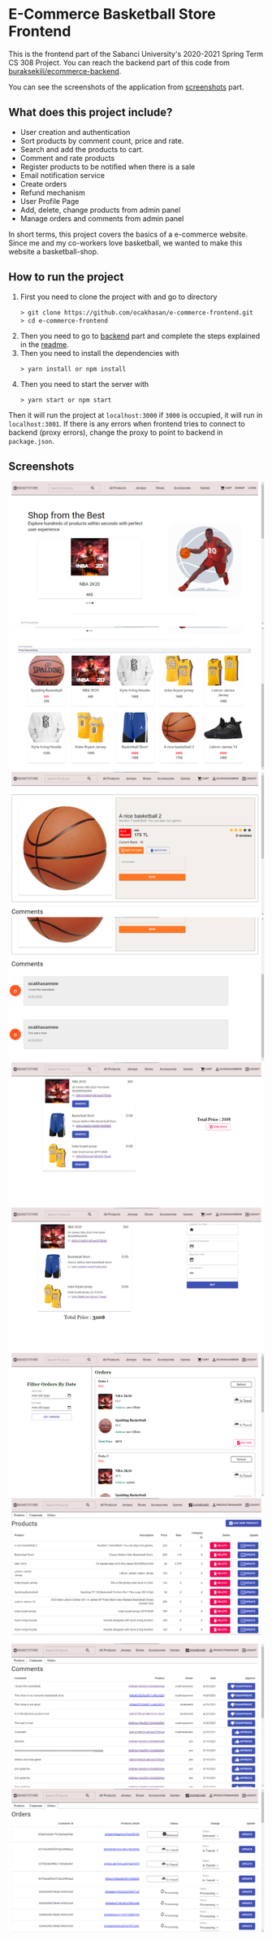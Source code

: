 # E-Commerce Basketball Store Frontend

This is the frontend part of the Sabanci University's 2020-2021 Spring Term CS 308 Project. You can reach the backend part of this code from [buraksekili/ecommerce-backend](https://github.com/buraksekili/ecommerce-backend). 

You can see the screenshots of the application from [screenshots](#screenshots) part. 

## What does this project include?
- User creation and authentication
- Sort products by comment count, price and rate. 
- Search and add the products to cart. 
- Comment and rate products
- Register products to be notified when there is a sale
- Email notification service
- Create orders
- Refund mechanism
- User Profile Page
- Add, delete, change products from admin panel
- Manage orders and comments from admin panel

In short terms, this project covers the basics of a e-commerce website. Since me and my co-workers love basketball, we wanted to make this website a basketball-shop. 


## How to run the project
1. First you need to clone the project with and go to directory
	```
	> git clone https://github.com/ocakhasan/e-commerce-frontend.git
	> cd e-commerce-frontend
	```
2. Then you need to go to [backend](https://github.com/buraksekili/ecommerce-backend) part and complete the steps explained in the [readme](https://github.com/buraksekili/ecommerce-backend/blob/master/README.md).
3. Then you need to install the dependencies with
	```
	> yarn install or npm install
	```
4. Then you need to start the server with 
	```
	> yarn start or npm start
	```

Then it will run the project at `localhost:3000` if `3000` is occupied, it will run in `localhost:3001`. If there is any errors when frontend tries to connect to backend (proxy errors), change the proxy to point to backend in `package.json`.


## Screenshots

![](screenshots/mainpage.png)
![](screenshots/products.png)
![](screenshots/product_detail.png)
![](screenshots/comments.png)
![](screenshots/card.png)
![](screenshots/order.png)
![](screenshots/profile.png)
![](screenshots/admin_product.png)
![](screenshots/admin_comments.png)
![](screenshots/admin_order.png)


